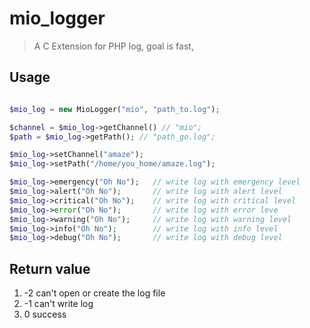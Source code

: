 # mio\_logger
> A C Extension for PHP log, goal is fast,

## Usage
```php

$mio_log = new MioLogger("mio", "path_to.log");

$channel = $mio_log->getChannel() // "mio";
$path = $mio_log->getPath(); // "path_go.log";

$mio_log->setChannel("amaze");
$mio_log->setPath("/home/you_home/amaze.log");

$mio_log->emergency("Oh No");   // write log with emergency level
$mio_log->alert("Oh No");       // write log with alert level
$mio_log->critical("Oh No");    // write log with critical level
$mio_log->error("Oh No");       // write log with error leve
$mio_log->warning("Oh No");     // write log with warning level
$mio_log->info("Oh No");        // write log with info level
$mio_log->debug("Oh No");       // write log with debug level

```

## Return value
1. -2   can't open or create the log file
2. -1   can't write log
3. 0    success

